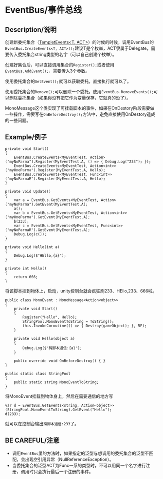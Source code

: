 # EventBus/事件总线

## Description/说明
创建新委托集合（[TempletEvents<T, ACT>][1]）的时候的时候，调用EventBus的`EventBus.CreateEvents<T, ACT>();`建议T是个枚举，ACT隶属于Delegate，需要传入委托集合string类型的名字（可以自己创建个枚举）。

创建好集合后，可以直接调用集合的`Register();`或者使用`EventBus.AddEvent();`，需要传入3个参数。

使用委托集合的`GetEvent();`就可以获取委托，直接执行就可以了。

使用委托集合的`Remove();`可以删除一个委托。使用`EventBus.RemoveEvents();`可以删除委托集合（如果你没有把它作为变量保存，它就真的没了）。

MonoMessage这个类实现了可挂载脚本的事件，如果在OnDestory阶段需要做一些操作，需要写在`OnBeforeDestroy();`方法中，避免直接使用OnDestory造成的一些问题。

## Example/例子
```
private void Start()
{
	EventBus.CreateEvents<MyEventTest, Action>("myNoParma").Register(MyEventTest.A, () => { Debug.Log("233"); });
	EventBus.CreateEvents<MyEventTest, Action<int>>("myOneParma").Register(MyEventTest.A, Hello);
	EventBus.CreateEvents<MyEventTest, Func<int>>("myNoParmaR").Register(MyEventTest.A, Hello);
}

private void Update()
{
	var a = EventBus.GetEvents<MyEventTest, Action>("myNoParma").GetEvent(MyEventTest.A);
	a();
	var b = EventBus.GetEvents<MyEventTest, Action<int>>("myOneParma").GetEvent(MyEventTest.A);
	b(233);
	var c = EventBus.GetEvents<MyEventTest, Func<int>>("myNoParmaR").GetEvent(MyEventTest.A);
	Debug.Log(c());
}

private void Hello(int a)
{
	Debug.Log($"HEllo,{a}");
}

private int Hello()
{
	return 666;
}
```

将该脚本挂到物体上，启动，unity控制台就会疯狂刷233、HEllo,233、666啦。

```
public class MonoEvent : MonoMessage<Action<object>>
{
	private void Start()
	{
		Register("Hello", Hello);
		StringPool.MonoEventToString = ToString();
		this.InvokeCoroutine(() => { Destroy(gameObject); }, 5F);
	}

	private void Hello(object a)
	{
		Debug.Log($"跨脚本通信:{a}");
	}

	public override void OnBeforeDestroy() { }
}

public static class StringPool
{
	public static string MonoEventToString;
}
```
将MonoEvent挂载到物体身上，然后在需要通信的地方写
```
var d = EventBus.GetEvents<string, Action<object>>(StringPool.MonoEventToString).GetEvent("Hello");
d(233);
```

就可以在控制台输出`跨脚本通信:233`了。

## BE CAREFUL/注意
* 调用`EventBus`里的方法时，如果指定的泛型与想调用的委托集合的泛型不匹配，会出现空引用异常（NullReferenceException）。
* 当委托集合的泛型ACT为Func一系的类型时，不可以用同一个名字进行注册，调用时只会执行最后一个注册的事件。

[1]:https://github.com/ksgfk/BreakdawnCore/blob/master/Assets/BreakdawnCore/Event/TempletEvents.cs
